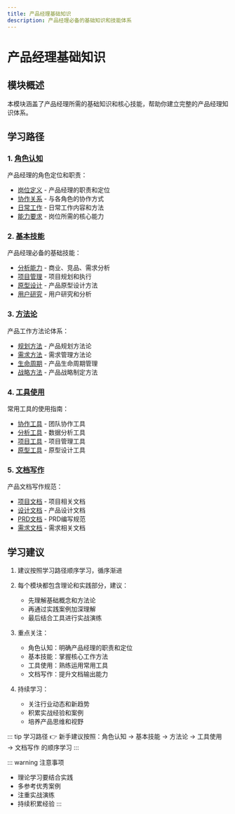 ```yaml
---
title: 产品经理基础知识
description: 产品经理必备的基础知识和技能体系
---
```


# 产品经理基础知识

## 模块概述

本模块涵盖了产品经理所需的基础知识和核心技能，帮助你建立完整的产品经理知识体系。

## 学习路径

### 1. [角色认知](./role-definition/index.md)

产品经理的角色定位和职责：
- [岗位定义](./role-definition/definition/index.md) - 产品经理的职责和定位
- [协作关系](./role-definition/collaboration/index.md) - 与各角色的协作方式
- [日常工作](./role-definition/daily-work/index.md) - 日常工作内容和方法
- [能力要求](./role-definition/competency/index.md) - 岗位所需的核心能力

### 2. [基本技能](./basic-skills/index.md)

产品经理必备的基础技能：
- [分析能力](./basic-skills/analysis/index.md) - 商业、竞品、需求分析
- [项目管理](./basic-skills/project/index.md) - 项目规划和执行
- [原型设计](./basic-skills/prototype/index.md) - 产品原型设计方法
- [用户研究](./basic-skills/user-research/index.md) - 用户研究和分析

### 3. [方法论](./methodologies/index.md)

产品工作方法论体系：
- [规划方法](./methodologies/planning/index.md) - 产品规划方法论
- [需求方法](./methodologies/requirements/index.md) - 需求管理方法论
- [生命周期](./methodologies/lifecycle/index.md) - 产品生命周期管理
- [战略方法](./methodologies/strategy/index.md) - 产品战略制定方法

### 4. [工具使用](./tools/index.md)

常用工具的使用指南：
- [协作工具](./tools/collaboration/index.md) - 团队协作工具
- [分析工具](./tools/analysis/index.md) - 数据分析工具
- [项目工具](./tools/project/index.md) - 项目管理工具
- [原型工具](./tools/prototype/index.md) - 原型设计工具

### 5. [文档写作](./documentation/index.md)

产品文档写作规范：
- [项目文档](./documentation/project/index.md) - 项目相关文档
- [设计文档](./documentation/design/index.md) - 产品设计文档
- [PRD文档](./documentation/prd/index.md) - PRD编写规范
- [需求文档](./documentation/requirements/index.md) - 需求相关文档

## 学习建议

1. 建议按照学习路径顺序学习，循序渐进
2. 每个模块都包含理论和实践部分，建议：
   - 先理解基础概念和方法论
   - 再通过实践案例加深理解
   - 最后结合工具进行实战演练

3. 重点关注：
   - 角色认知：明确产品经理的职责和定位
   - 基本技能：掌握核心工作方法
   - 工具使用：熟练运用常用工具
   - 文档写作：提升文档输出能力

4. 持续学习：
   - 关注行业动态和新趋势
   - 积累实战经验和案例
   - 培养产品思维和视野

::: tip 学习路径
👉 新手建议按照：角色认知 → 基本技能 → 方法论 → 工具使用 → 文档写作 的顺序学习
:::

::: warning 注意事项
- 理论学习要结合实践
- 多参考优秀案例
- 注重实战演练
- 持续积累经验
:::
